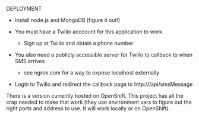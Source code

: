 DEPLOYMENT

- Install node.js and MongoDB (figure it out!)

- You must have a Twilio acccount for this application to work.
  - Sign up at Twilio and obtain a phone number

- You also need a publicly accessible server for Twilio to callback to when SMS arrives
  - see ngrok.com for a way to expose localhost externally

- Login to Twilio and redirect the callback page to http://<yourserver>/api/smsMessage


There is a version currently hosted on OpenShift.  This project has all the crap
needed to make that work (they use environment vars to figure out the right
ports and address to use.  It will work locally or on OpenShift).
